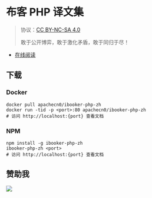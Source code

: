 <!--
    需要填充的占位符：
    
    README.md
    
        布客 PHP 译文集：文档中文名
        {nameEn}：文档英文名
        {urlEn}：文档原始链接
        bkphp：域名前缀
        飞龙：负责人名称
        wizardforcel：负责人 Github 用户名
        562826179：负责人 QQ
        ibooker-php-zh：ApacheCN 的 Github 仓库名称
        ibooker-php-zh：DockerHub 仓库名称
        ibooker-php-zh：PYPI 包名称
        ibooker-php-zh：NPM 包名称
    
    CNAME
    
        bkphp：域名前缀

    index.html
    
        布客 PHP 译文集：文档中文名
        #060654：显示颜色
        ibooker-php-zh：ApacheCN 的 Github 仓库名称

    asset/docsify-flygon-footer.js
    
        ibooker-php-zh：ApacheCN 的 Github 仓库名称
-->

# 布客 PHP 译文集

> 协议：[CC BY-NC-SA 4.0](http://creativecommons.org/licenses/by-nc-sa/4.0/)
> 
> 敢于公开博弈，敢于激化矛盾，敢于同归于尽！

* [在线阅读](https://bkphp.flygon.net)

## 下载

### Docker

```
docker pull apachecn0/ibooker-php-zh
docker run -tid -p <port>:80 apachecn0/ibooker-php-zh
# 访问 http://localhost:{port} 查看文档
```

### NPM

```
npm install -g ibooker-php-zh
ibooker-php-zh <port>
# 访问 http://localhost:{port} 查看文档
```

## 赞助我

![](https://img-blog.csdnimg.cn/20200112005920729.png)
